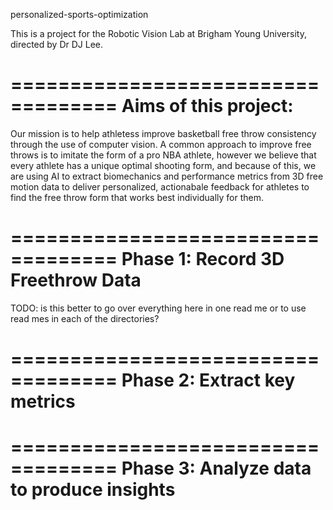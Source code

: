 personalized-sports-optimization

This is a project for the Robotic Vision Lab at Brigham Young University, directed by Dr DJ Lee. 

===================================
Aims of this project:
===================================

Our mission is to help athletess improve basketball free throw consistency through the use of computer vision. A common approach to improve free throws is to imitate the form of a pro NBA athlete, however we believe that every athlete has a unique optimal shooting form, and because of this, we are using AI to extract biomechanics and performance metrics from 3D free motion data to deliver personalized, actionabale feedback for athletes to find the free throw form that works best individually for them. 


===================================
Phase 1: Record 3D Freethrow Data
===================================

TODO: is this better to go over everything here in one read me or to use read mes in each of the 
directories? 

===================================
Phase 2: Extract key metrics
===================================


===================================
Phase 3: Analyze data to produce insights
===================================

